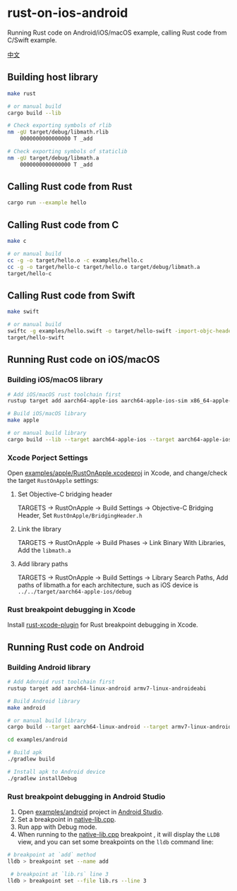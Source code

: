# rust-on-ios-android

Running Rust code on Android/iOS/macOS example, calling Rust code from C/Swift example.

[中文](README.zh_CN.md)

## Building host library

```sh
make rust

# or manual build
cargo build --lib

# Check exporting symbols of rlib
nm -gU target/debug/libmath.rlib
    0000000000000000 T _add

# Check exporting symbols of staticlib
nm -gU target/debug/libmath.a
    0000000000000000 T _add
```

## Calling Rust code from Rust

```sh
cargo run --example hello
```

## Calling Rust code from C

```sh
make c

# or manual build
cc -g -o target/hello.o -c examples/hello.c
cc -g -o target/hello-c target/hello.o target/debug/libmath.a
target/hello-c
```

## Calling Rust code from Swift

```sh
make swift

# or manual build
swiftc -g examples/hello.swift -o target/hello-swift -import-objc-header src/lib.h -Ltarget/debug -lmath
target/hello-swift
```

## Running Rust code on iOS/macOS

### Building iOS/macOS library

```sh
# Add iOS/macOS rust toolchain first
rustup target add aarch64-apple-ios aarch64-apple-ios-sim x86_64-apple-ios aarch64-apple-darwin x86_64-apple-darwin

# Build iOS/macOS library
make apple

# or manual build library
cargo build --lib --target aarch64-apple-ios --target aarch64-apple-ios-sim --target x86_64-apple-ios --target aarch64-apple-darwin --target x86_64-apple-darwin
```

### Xcode Porject Settings

Open [examples/apple/RustOnApple.xcodeproj](examples/apple/RustOnApple.xcodeproj) in Xcode, and change/check the target `RustOnApple` settings:

1. Set Objective-C bridging header

    TARGETS -> RustOnApple -> Build Settings -> Objective-C Bridging Header,
    Set `RustOnApple/BridgingHeader.h`

2. Link the library

    TARGETS -> RustOnApple -> Build Phases -> Link Binary With Libraries,
    Add the `libmath.a`

3. Add library paths

    TARGETS -> RustOnApple -> Build Settings -> Library Search Paths,
    Add paths of libmath.a for each architecture, such as iOS device is  `../../target/aarch64-apple-ios/debug`

### Rust breakpoint debugging in Xcode

Install [rust-xcode-plugin](https://github.com/cgojin/rust-xcode-plugin) for Rust breakpoint debugging in Xcode.

## Running Rust code on Android

### Building Android library

```sh
# Add Adnroid rust toolchain first
rustup target add aarch64-linux-android armv7-linux-androideabi 

# Build Android library
make android

# or manual build library
cargo build --target aarch64-linux-android --target armv7-linux-androideabi 

cd examples/android

# Build apk
./gradlew build

# Install apk to Android device
./gradlew installDebug
```

### Rust breakpoint debugging in Android Studio

1. Open [examples/android](examples/android) project in [Android Studio](https://developer.android.com/studio).
2. Set a breakpoint in [native-lib.cpp](examples/android/app/src/main/cpp/native-lib.cpp#L22).
3. Run app with Debug mode.
4. When running to the [native-lib.cpp](examples/android/app/src/main/cpp/native-lib.cpp#L22) breakpoint , it will display the `LLDB` view, and you can set some breakpoints on the `lldb` command line:

```sh
# breakpoint at `add` method
lldb > breakpoint set --name add

 # breakpoint at `lib.rs` line 3
lldb > breakpoint set --file lib.rs --line 3
```
